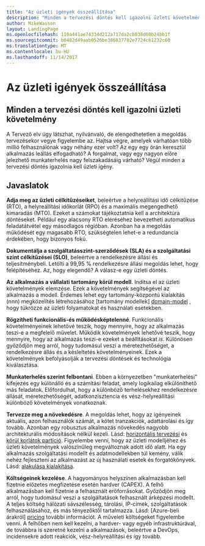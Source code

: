 ```yaml
---
title: "Az üzleti igények összeállítása"
description: "Minden a tervezési döntés kell igazolni üzleti követelmény"
author: MikeWasson
layout: LandingPage
ms.openlocfilehash: 110a441ae74334d212a717da2cb038d60b24bb1f
ms.sourcegitcommit: b0482d49aab0526be386837702e7724c61232c60
ms.translationtype: MT
ms.contentlocale: hu-HU
ms.lasthandoff: 11/14/2017
---
```

# <a name="build-for-the-needs-of-the-business"></a>Az üzleti igények összeállítása

## <a name="every-design-decision-must-be-justified-by-a-business-requirement"></a>Minden a tervezési döntés kell igazolni üzleti követelmény

A Tervező elv úgy látszhat, nyilvánvaló, de elengedhetetlen a megoldás tervezésekor vegye figyelembe az. Hajtsa végre, amelyek várhatóan több millió felhasználónak vagy néhány ezer volt? Az egy egy órán keresztül alkalmazás leállás elfogadható? A forgalmat, vagy egy nagyon előre jelezhető munkaterhelés nagy felszakadásáig várható? Végül minden a tervezési döntés igazolnia kell üzleti igény. 

## <a name="recommendations"></a>Javaslatok

**Adja meg az üzleti célkitűzéseiket**, beleértve a helyreállítási idő célkitűzése (RTO), a helyreállítási időkorlát (RPO) és a maximális megengedhető kimaradás (MTO). Ezeket a számokat tájékoztatnia kell a architektúra döntéseket. Például egy alacsony RTO eléréséhez bevezetheti automatikus feladatátvétel egy másodlagos régióban. Azonban ha a megoldás működését egy magasabb RTO, szükségtelen lehet-e a redundancia érdekében, hogy bizonyos fokú.

**Dokumentálja a szolgáltatásszint-szerződések (SLA) és a szolgáltatási szint célkitűzései (SLO)**, beleértve a rendelkezésre állási és teljesítménybeli. Letölti a 99,95 % rendelkezésre állási megoldás lehet, hogy felépítéséhez. Az, hogy elegendő? A válasz-e egy üzleti döntés. 

**Az alkalmazás a vállalati tartomány körül modell**. Indítsa el az üzleti követelmények elemzése. Ezek a követelmények segítségével az alkalmazás a modell. Érdemes lehet egy tartomány-központú kialakítás (nnn) megközelítés létrehozásához [tartomány modellek] [ domain-model] , hogy tükrözze az üzleti folyamatokat és használati esetekben. 

**Rögzítheti funkcionális-és működésképtelenné**. Funkcionális követelményeinek lehetővé teszik, hogy mennyire, hogy az alkalmazás teszi-e a megfelelő művelet. Működik követelmények lehetővé teszik, hogy mennyire, hogy az alkalmazás teszi-e ezeket a beállításokat *is*. Különösen győződjön meg arról, hogy tudomásul veszi a méretezhetőséget, a rendelkezésre állás és a késleltetés követelményeinek. Ezek a követelmények befolyásolják a tervezési döntések és technológia kiválasztása.

**Munkaterhelés szerint felbontani**. Ebben a környezetben "munkaterhelési" kifejezés egy különálló és a számítási feladat, amely logikailag elkülöníthető más feladatok. Előfordulhat, hogy a különböző terhelésekhez rendelkezésre állását, méretezhetőségét, adatkonzisztencia és vész-helyreállítási különböző követelmények vonatkoznak. 

**Tervezze meg a növekedésre**. A megoldás lehet, hogy az igényeinek aktuális, azon felhasználók számát, a kötet tranzakciók, adattárolási és így tovább. Azonban egy robusztus alkalmazás növekedés nagyobb architekturális módosítások nélkül kezeli. Lásd: [horizontális tervezési](scale-out.md) és [körül korlátok partíció](partition.md). Figyelembe venni, hogy az üzleti modelljéhez és üzleti követelmények valószínűleg megváltoznak adott idő alatt. Ha egy alkalmazás szolgáltatási modellt és adatmodellekben túl kemény, válik nehéz fejleszteni az alkalmazást az új használati esetek és forgatókönyvek. Lásd: [alakulása kialakítása](design-for-evolution.md).

**Költségeinek kezelése**. A hagyományos helyszínen alkalmazásban kell fizetnie előzetes megfizetése esetén hardver (CAPEX). A felhő alkalmazásban kell fizetnie a felhasznált erőforrásokat. Győződjön meg arról, hogy tudomásul veszi a szolgáltatások felhasznált árképzési modellt. A teljes költség hálózati sávszélesség, tárolási, IP-címek, szolgáltatások felhasználásához, és más tényezőktől tartalmazza. Lásd: [Azure-beli árakról] [ pricing] további információt. A műveleti költségeket figyelembe venni. A felhőben nem kell kezelni, a hardver- vagy egyéb infrastruktúrával, de továbbra is szeretné kezelni a alkalmazások, beleértve a DevOps, incidensekre adott reakciók, vész-helyreállítási és így tovább. 

[domain-model]: https://martinfowler.com/eaaCatalog/domainModel.html
[pricing]: https://azure.microsoft.com/pricing/
